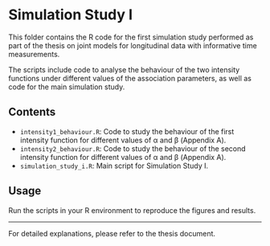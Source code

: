 # Simulation Study I

This folder contains the R code for the first simulation study performed as part of the thesis on joint models for longitudinal data with informative time measurements.

The scripts include code to analyse the behaviour of the two intensity functions under different values of the association parameters, as well as code for the main simulation study.

## Contents

- `intensity1_behaviour.R`: Code to study the behaviour of the first intensity function for different values of α and β (Appendix A).
- `intensity2_behaviour.R`: Code to study the behaviour of the second intensity function for different values of α and β (Appendix A).
- `simulation_study_i.R`: Main script for Simulation Study I.

## Usage

Run the scripts in your R environment to reproduce the figures and results.

---

For detailed explanations, please refer to the thesis document.
